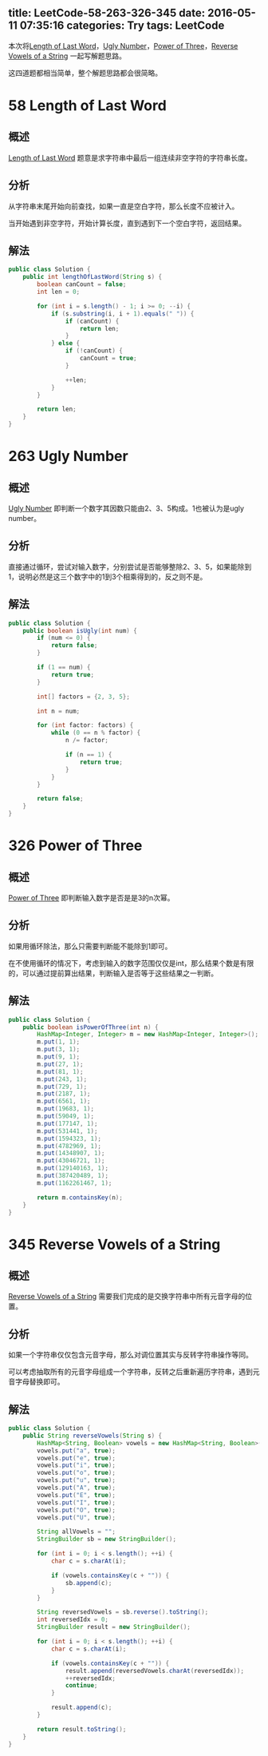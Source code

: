 title: LeetCode-58-263-326-345
date: 2016-05-11 07:35:16
categories: Try
tags: LeetCode
---

本次将[Length of Last Word](https://leetcode.com/problems/length-of-last-word/)，[Ugly Number](https://leetcode.com/problems/ugly-number/)，[Power of Three](https://leetcode.com/problems/power-of-three/)，[Reverse Vowels of a String](https://leetcode.com/problems/reverse-vowels-of-a-string/) 一起写解题思路。

这四道题都相当简单，整个解题思路都会很简略。

# 58 Length of Last Word

## 概述

[Length of Last Word](https://leetcode.com/problems/length-of-last-word/) 题意是求字符串中最后一组连续非空字符的字符串长度。

## 分析

从字符串末尾开始向前查找，如果一直是空白字符，那么长度不应被计入。

当开始遇到非空字符，开始计算长度，直到遇到下一个空白字符，返回结果。

## 解法

```java
public class Solution {
    public int lengthOfLastWord(String s) {
        boolean canCount = false;
        int len = 0;

        for (int i = s.length() - 1; i >= 0; --i) {
            if (s.substring(i, i + 1).equals(" ")) {
                if (canCount) {
                    return len;
                }
            } else {
                if (!canCount) {
                    canCount = true;
                }

                ++len;
            }
        }

        return len;
    }
}
```

# 263 Ugly Number

## 概述

[Ugly Number](https://leetcode.com/problems/ugly-number/) 即判断一个数字其因数只能由2、3、5构成。1也被认为是ugly number。

## 分析

直接通过循环，尝试对输入数字，分别尝试是否能够整除2、3、5，如果能除到1，说明必然是这三个数字中的1到3个相乘得到的，反之则不是。

## 解法

```java
public class Solution {
    public boolean isUgly(int num) {
        if (num <= 0) {
            return false;
        }

        if (1 == num) {
            return true;
        }

        int[] factors = {2, 3, 5};

        int n = num;

        for (int factor: factors) {
            while (0 == n % factor) {
                n /= factor;

                if (n == 1) {
                    return true;
                }
            }
        }

        return false;
    }
}
```

# 326 Power of Three

## 概述

[Power of Three](https://leetcode.com/problems/power-of-three/) 即判断输入数字是否是是3的n次幂。

## 分析

如果用循环除法，那么只需要判断能不能除到1即可。

在不使用循环的情况下，考虑到输入的数字范围仅仅是int，那么结果个数是有限的，可以通过提前算出结果，判断输入是否等于这些结果之一判断。

## 解法

```java
public class Solution {
    public boolean isPowerOfThree(int n) {
        HashMap<Integer, Integer> m = new HashMap<Integer, Integer>();
        m.put(1, 1);
        m.put(3, 1);
        m.put(9, 1);
        m.put(27, 1);
        m.put(81, 1);
        m.put(243, 1);
        m.put(729, 1);
        m.put(2187, 1);
        m.put(6561, 1);
        m.put(19683, 1);
        m.put(59049, 1);
        m.put(177147, 1);
        m.put(531441, 1);
        m.put(1594323, 1);
        m.put(4782969, 1);
        m.put(14348907, 1);
        m.put(43046721, 1);
        m.put(129140163, 1);
        m.put(387420489, 1);
        m.put(1162261467, 1);

        return m.containsKey(n);
    }
}
```

# 345 Reverse Vowels of a String

## 概述

[Reverse Vowels of a String](https://leetcode.com/problems/reverse-vowels-of-a-string/) 需要我们完成的是交换字符串中所有元音字母的位置。

## 分析

如果一个字符串仅仅包含元音字母，那么对调位置其实与反转字符串操作等同。

可以考虑抽取所有的元音字母组成一个字符串，反转之后重新遍历字符串，遇到元音字母替换即可。

## 解法

```java
public class Solution {
    public String reverseVowels(String s) {
        HashMap<String, Boolean> vowels = new HashMap<String, Boolean>();
        vowels.put("a", true);
        vowels.put("e", true);
        vowels.put("i", true);
        vowels.put("o", true);
        vowels.put("u", true);
        vowels.put("A", true);
        vowels.put("E", true);
        vowels.put("I", true);
        vowels.put("O", true);
        vowels.put("U", true);

        String allVowels = "";
        StringBuilder sb = new StringBuilder();

        for (int i = 0; i < s.length(); ++i) {
            char c = s.charAt(i);

            if (vowels.containsKey(c + "")) {
                sb.append(c);
            }
        }

        String reversedVowels = sb.reverse().toString();
        int reversedIdx = 0;
        StringBuilder result = new StringBuilder();

        for (int i = 0; i < s.length(); ++i) {
            char c = s.charAt(i);

            if (vowels.containsKey(c + "")) {
                result.append(reversedVowels.charAt(reversedIdx));
                ++reversedIdx;
                continue;
            }

            result.append(c);
        }

        return result.toString();
    }
}
```

